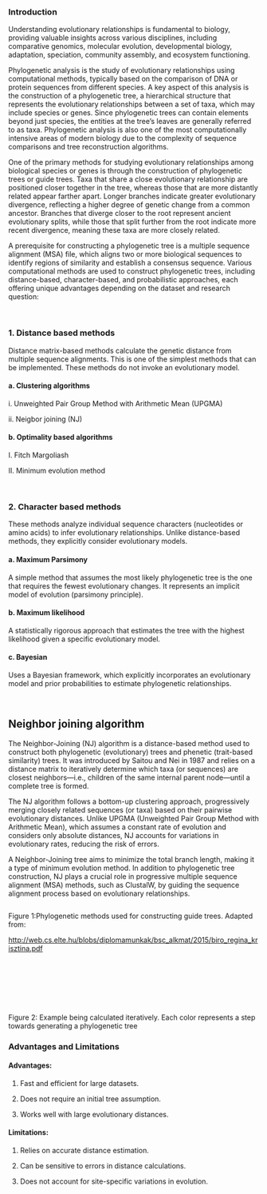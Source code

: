 ### Introduction
Understanding evolutionary relationships is fundamental to biology, providing valuable insights across various disciplines, including comparative genomics, molecular evolution, developmental biology, adaptation, speciation, community assembly, and ecosystem functioning.

Phylogenetic analysis is the study of evolutionary relationships using computational methods, typically based on the comparison of DNA or protein sequences from different species. A key aspect of this analysis is the construction of a phylogenetic tree, a hierarchical structure that represents the evolutionary relationships between a set of taxa, which may include species or genes. Since phylogenetic trees can contain elements beyond just species, the entities at the tree’s leaves are generally referred to as taxa. Phylogenetic analysis is also one of the most computationally intensive areas of modern biology due to the complexity of sequence comparisons and tree reconstruction algorithms.

One of the primary methods for studying evolutionary relationships among biological species or genes is through the construction of phylogenetic trees or guide trees. Taxa that share a close evolutionary relationship are positioned closer together in the tree, whereas those that are more distantly related appear farther apart. Longer branches indicate greater evolutionary divergence, reflecting a higher degree of genetic change from a common ancestor. Branches that diverge closer to the root represent ancient evolutionary splits, while those that split further from the root indicate more recent divergence, meaning these taxa are more closely related.

A prerequisite for constructing a phylogenetic tree is a multiple sequence alignment (MSA) file, which aligns two or more biological sequences to identify regions of similarity and establish a consensus sequence. Various computational methods are used to construct phylogenetic trees, including distance-based, character-based, and probabilistic approaches, each offering unique advantages depending on the dataset and research question:

&nbsp;

### 1. Distance based methods
Distance matrix-based methods calculate the genetic distance from multiple sequence alignments. This is one of the simplest methods that can be implemented. These methods do not invoke an evolutionary model.
#### a. Clustering algorithms
i.	Unweighted Pair Group Method with Arithmetic Mean (UPGMA)

ii.	Neigbor joining (NJ)

#### b. Optimality based algorithms

I.	Fitch Margoliash

II.	Minimum evolution method


&nbsp;

	
### 2. Character based methods

These methods analyze individual sequence characters (nucleotides or amino acids) to infer evolutionary relationships. Unlike distance-based methods, they explicitly consider evolutionary models.

#### a. Maximum Parsimony 
A simple method that assumes the most likely phylogenetic tree is the one that requires the fewest evolutionary changes. It represents an implicit model of evolution (parsimony principle).


#### b. Maximum likelihood
A statistically rigorous approach that estimates the tree with the highest likelihood given a specific evolutionary model.

#### c. Bayesian
Uses a Bayesian framework, which explicitly incorporates an evolutionary model and prior probabilities to estimate phylogenetic relationships.


&nbsp;


## Neighbor joining algorithm

The Neighbor-Joining (NJ) algorithm is a distance-based method used to construct both phylogenetic (evolutionary) trees and phenetic (trait-based similarity) trees. It was introduced by Saitou and Nei in 1987 and relies on a distance matrix to iteratively determine which taxa (or sequences) are closest neighbors—i.e., children of the same internal parent node—until a complete tree is formed.

The NJ algorithm follows a bottom-up clustering approach, progressively merging closely related sequences (or taxa) based on their pairwise evolutionary distances. Unlike UPGMA (Unweighted Pair Group Method with Arithmetic Mean), which assumes a constant rate of evolution and considers only absolute distances, NJ accounts for variations in evolutionary rates, reducing the risk of errors.

A Neighbor-Joining tree aims to minimize the total branch length, making it a type of minimum evolution method. In addition to phylogenetic tree construction, NJ plays a crucial role in progressive multiple sequence alignment (MSA) methods, such as ClustalW, by guiding the sequence alignment process based on evolutionary relationships.



<img src="images/1.png" title="" />

Figure 1:Phylogenetic methods used for constructing guide trees. Adapted from: 

http://web.cs.elte.hu/blobs/diplomamunkak/bsc_alkmat/2015/biro_regina_krisztina.pdf




&nbsp;


<img src="images/2.png" title="" />


&nbsp;

<img src="images/3.png" title="" />

<img src="images/4.png" title="" />

<img src="images/5.png" title="" />

<img src="images/6.png" title="" />

<img src="images/7.png" title="" />

Figure 2: Example being calculated iteratively. Each color represents a step towards generating a phylogenetic tree

### Advantages and Limitations
#### Advantages:
1. Fast and efficient for large datasets.

2. Does not require an initial tree assumption.

3. Works well with large evolutionary distances.

#### Limitations:
1. Relies on accurate distance estimation.

2. Can be sensitive to errors in distance calculations.

3. Does not account for site-specific variations in evolution.
